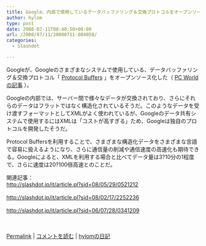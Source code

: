 ```yaml
---
title: Google、内部で使用しているデータバッファリング＆交換プロトコルをオープンソース化
author: hylom
type: post
date: 2008-07-11T08:40:50+00:00
url: /2008/07/11/20080711-084050/
categories:
  - Slashdot

---
```

Googleが、Googleのさまざまなシステムで使用している、データバッファリング＆交換プロトコル「   [Protocol Buffers][1] 」をオープンソース化した（   [PC Worldの記事][2] ）。

Googleの内部では、サーバー間で様々なデータが交換されており、さらにそれらのデータはフラットではなく構造化されているそうだ。このようなデータを受け渡すフォーマットとしてXMLがよく使われているが、Googleのデータ共有システムで使用するにはXMLは「コストが高すぎる」ため、Googleは独自のプロトコルを開発したそうだ。

Protocol Buffersを利用することで、さまざまな構造化データをさまざまな言語で容易に扱えるようになり、さらに通信量の削減や通信速度の高速化も期待できる。Googleによると、XMLを利用する場合と比べてデータ量は3?10分の1程度で、さらに速度は20?100倍高速とのことだ。

関連記事：     
http://slashdot.jp/it/article.pl?sid=08/05/29/0521212 </br>     
http://slashdot.jp/it/article.pl?sid=08/02/17/2252236 </br>     
http://slashdot.jp/it/article.pl?sid=06/07/28/0341209 </br>    
</br>

  [Permalink][3] |   [コメントを読む][4] |   [hylomの日記][5]

 [1]: http://code.google.com/apis/protocolbuffers/
 [2]: http://www.pcworld.com/article/148054/google_opensources_data_exchange_language.html
 [3]: http://slashdot.jp/~hylom/journal/445703
 [4]: http://slashdot.jp/~hylom/journal/445703#acomments
 [5]: http://slashdot.jp/~hylom/journal/
